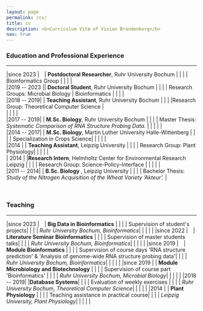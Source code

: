 ```yaml
---
layout: page
permalink: /cv/
title: cv
description: <b>Curriculum Vitæ of Vivian Brandenburg</b>
nav: true
---
```


### Education and Professional Experience
---
                              

|since 2023  |&emsp;|  **Postdoctoral Researcher**, Ruhr University Bochum  |
|            | | Bioinformatics Group
|            | |   |   
|2019 -- 2023 || **Doctoral Student**, Ruhr University Bochum |
|            | | Research Groups: Microbial Biology \| Bioinformatics
|            | |   |   
|2018 -- 2019| | **Teaching Assistant**, Ruhr University Bochum |
|            | |Research Group: Theoretical Computer Science |      
|            | |   |          
|2017 -- 2019| | **M.Sc. Biology**, Ruhr University Bochum |
|            | | Master Thesis: *Systematic Comparison of RNA Structure Probing Data.* |
|            | |   |   
|2014 -- 2017| | **M.Sc. Biology**, Martin Luther University Halle-Wittenberg  |
|            | | Specialization in Crops Science|
|            | |   |   
|2014        | |  **Teaching Assistant**, Leipzig University |
|            | | Research Group: Plant Physiology|
|            | |   |   
| 2014       | |**Research Intern**, Helmholtz Center for Environmental Research Leipzig |
|            | | Research Group: Science-Policy-Interface |
|            | |   |   
|2011 -- 2014| | **B.Sc. Biology** , Leipzig University |
|            | | Bachelor Thesis: *Study of the Nitrogen Acquisition of the Wheat Variety ’Akteur’.* |


<br>

### Teaching
---                        

|since 2023  |&emsp;| **Big Data in Bioinformatics**  |
|            | | Supervision of student's projects|
|            | | *Ruhr University Bochum, Bioinformatics*|
|            | |   | 
|since 2022  |&emsp;| **Literature Seminar Bioinformatics**  |
|            | | Supervision of master students talks|
|            | | *Ruhr University Bochum, Bioinformatics*|
|            | |   | 
|since 2019  |&emsp;| **Module Bioinformatics** |
|            | | Supervision of course days 'RNA structure prediction' & 'Analysis of genome-wide RNA structure probing data'|
|            | | *Ruhr University Bochum, Bioinformatics*|
|            | |   | 
|since 2019  | | **Module Microbiology and Biotechnology** |
|            | | Supervision of course part 'Bioinformatics' |
|            | | *Ruhr University Bochum, Microbial Biology*|
|            | |   | 
|2018 -- 2019| |**Database Systems**|
|            | | Evaluation of weekly exercises |
|            | | *Ruhr University Bochum, Theoretical Computer Science*|
|            | |   | 
|2014        | | **Plant Physiology** |
|            | | Teaching assistance in practical course|
|            | | *Leipzig University, Plant Physiology*|
|            | |   | 

